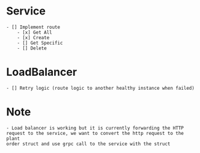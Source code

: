 # Service
    - [] Implement route
        - [x] Get All
        - [x] Create
        - [] Get Specific
        - [] Delete

# LoadBalancer 
    - [] Retry logic (route logic to another healthy instance when failed)    







# Note
    - Load balancer is working but it is currently forwarding the HTTP request to the service, we want to convert the http request to the plant
    order struct and use grpc call to the service with the struct